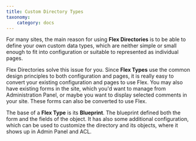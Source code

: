 ```yaml
---
title: Custom Directory Types
taxonomy:
    category: docs
---
```


For many sites, the main reason for using **Flex Directories** is to be able to define your own custom data types, which are neither simple or small enough to fit into configuration or suitable to represented as individual pages.

Flex Directories solve this issue for you. Since **Flex Types** use the common design principles to both configuration and pages, it is really easy to convert your existing configuration and pages to use Flex. You may also have existing forms in the site, which you'd want to manage from Administration Panel, or maybe you want to display selected comments in your site. These forms can also be converted to use Flex.

The base of a **Flex Type** is its **Blueprint**. The blueprint defined both the form and the fields of the object. It has also some additional configuration, which can be used to customize the directory and its objects, where it shows up in Admin Panel and ACL.
